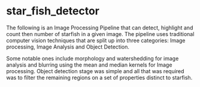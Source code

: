 # star_fish_detector

The following is an Image Processing Pipeline that can detect, highlight and count then number of starfish in a given image. The pipeline uses traditional computer vision techniques that are split up into three categories: Image processing, Image Analysis and Object Detection.

Some notable ones include morphology and watershedding for image analysis and blurring using the mean and median kernels for Image processing. Object detection stage was simple and all that was required was to filter the remaining regions on a set of properties distinct to starfish.
